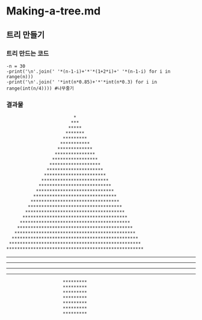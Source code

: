 # Making-a-tree.md

## 트리 만들기

### 트리 만드는 코드
	-n = 30
	-print('\n'.join(' '*(n-1-i)+'*'*(1+2*i)+' '*(n-1-i) for i in range(n)))
	-print('\n'.join(' '*int(n*0.85)+'*'*int(n*0.3) for i in range(int(n/4)))) #나무줄기
	
### 결과물
                             *                             
                            ***                            
                           *****                           
                          *******                          
                         *********                         
                        ***********                        
                       *************                       
                      ***************                      
                     *****************                     
                    *******************                    
                   *********************                   
                  ***********************                  
                 *************************                 
                ***************************                
               *****************************               
              *******************************              
             *********************************             
            ***********************************            
           *************************************           
          ***************************************          
         *****************************************         
        *******************************************        
       *********************************************       
      ***********************************************      
     *************************************************     
    ***************************************************   
   *****************************************************   
  ******************************************************* 
 ********************************************************* 
***********************************************************
                         *********
                         *********
                         *********
                         *********
                         *********
                         *********
                         *********
